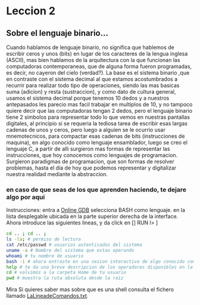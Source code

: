 # Leccion 2
## Sobre el lenguaje binario...
Cuando hablamos de lenguaje binario, no significa que hablemos de escribir ceros y unos (bits) en lugar de los caracteres de la lengua inglesa (ASCII), mas bien hablamos de la arquitectura con la que funcionan las computadoras contemporaneas, que de alguna forma fueron programadas, es decir, no cayeron del cielo (verdad?).
La base es el sistema binario ,que en contraste con el sistema decimal al que estamos acostumbrados a recurrir para realizar todo tipo de operaciones, siendo las mas basicas suma (adicion) y resta (sustraccion), y como dato de cultura general, usamos el sistema decimal porque tenemos 10 dedos y a nuestros antepasados les parecio mas facil trabajar en multiplos de 10, y no tampoco quiere decir que las computadoras tengan 2 dedos, pero el lenguaje binario tiene 2 simbolos para representar todo lo que vemos en nuestras pantallas digitales, al principio si se requeria la tediosa tarea de escribir esas largas cadenas de unos y ceros, pero luego a alguien se le ocurrio usar mnemotecnicos, para compactar esas cadenas de bits (instrucciones de maquina), en algo conocido como lenguaje ensamblador, luego se creo el lenguaje C, a partir de alli surgieron mas formas de representar las instrucciones, que hoy conocemos como lenguajes de programacion. Surgieron paradigmas de programacion, que son formas de resolver problemas, hasta el dia de hoy que podemos representar y digitalizar nuestra realidad mediante la abstraccion.

### en caso de que seas de los que aprenden haciendo, te dejare algo por aqui
Instrucciones: entra a [Online GDB](https://www.onlinegdb.com/) 
selecciona BASH como lenguaje. en la lista desplegable ubicada en la parte superior derecha de la interface.
Ahora introduce las siguientes lineas, y da click en [] RUN l> ]

```bash
cd .. ; cd .. ; 
ls -la; # permiso de lectura
cat /etc/passwd # usuarios autenticados del sistema
uname -a # Nombre del sistema que estas operando
whoami # tu nombre de usuario
bash -i # ahora entraste en una sesion interactiva de algo conocido como shell
help # te da una breve descripcion de los operadores disponibles en la shell
cd # volvimos a la carpeta Home de tu usuario
pwd # muestra la ruta absoluta desde la raiz
```
Mira 
Si quieres saber mas sobre que es una shell consulta el fichero llamado [LaLineadeComandos.txt](anexos/LaLineadeComandos.txt).
